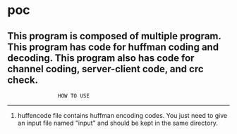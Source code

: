 # poc
This program is composed of multiple program.
This program has code for huffman coding and decoding.
This program also has code for channel coding, server-client code, and crc check.
---------------------------------------------------------------------------------
                    HOW TO USE
---------------------------------------------------------------------------------
1) huffencode file contains huffman encoding codes. You just need to give an input file named "input" and should be kept in the same directory.
